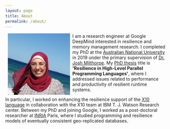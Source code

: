 ```yaml
---
layout: page
title: About
permalink: /about/
---
```


<img style="float: left;" src="/assets/img/sara2_.jpg" width="195.6px" height="195" hspace="8">

I am a research engineer at Google DeepMind interested in resilience and memory management research.
I completed my PhD at the [Australian National University](http://www.anu.edu.au/) in 2019
under the primary supervision of [Dr. Josh Milthorpe](http://www.milthorpe.org/).
My [PhD thesis](https://openresearch-repository.anu.edu.au/handle/1885/164137) title is **'Resilience in High-Level Parallel Programming Languages'**, where 
I addressed issues related to performance and productivity of resilient runtime systems.

In particular, I worked on enhancing the resilience support of the [X10 language](http://x10-lang.org/) in collaboration with the X10 team at IBM T. J. Watson Research center.
Between my PhD and joining Google, I worked as a post-doctoral researcher at [INRIA](https://www.inria.fr/en/) Paris, where I studied programming and resilience models of eventually consistent geo-replicated databases.
